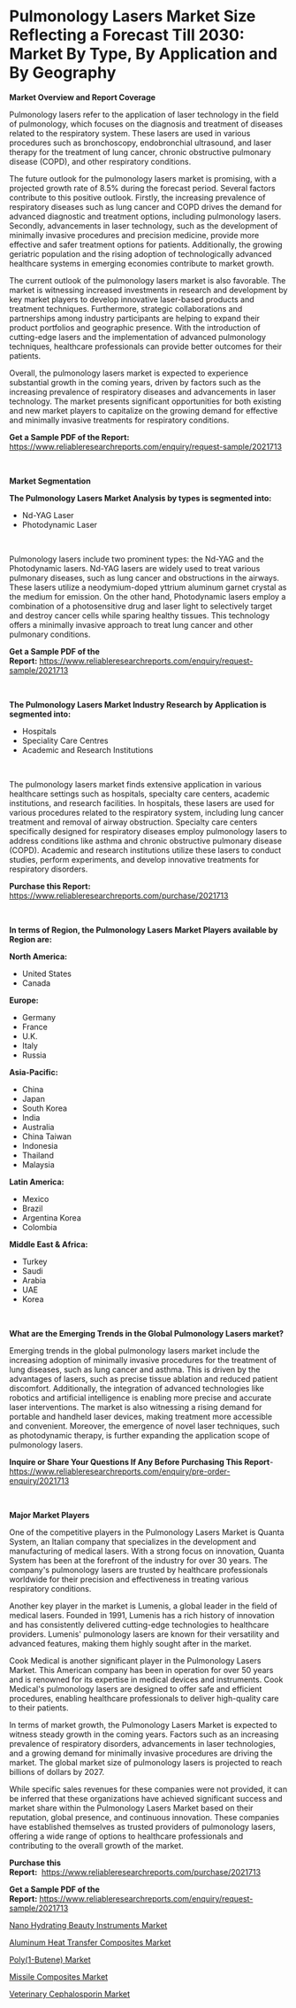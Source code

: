 <p><h1>Pulmonology Lasers Market Size Reflecting a Forecast Till 2030: Market By Type, By Application and By Geography</h1></p><p><strong>Market Overview and Report Coverage</strong></p>
<p><p>Pulmonology lasers refer to the application of laser technology in the field of pulmonology, which focuses on the diagnosis and treatment of diseases related to the respiratory system. These lasers are used in various procedures such as bronchoscopy, endobronchial ultrasound, and laser therapy for the treatment of lung cancer, chronic obstructive pulmonary disease (COPD), and other respiratory conditions.</p><p>The future outlook for the pulmonology lasers market is promising, with a projected growth rate of 8.5% during the forecast period. Several factors contribute to this positive outlook. Firstly, the increasing prevalence of respiratory diseases such as lung cancer and COPD drives the demand for advanced diagnostic and treatment options, including pulmonology lasers. Secondly, advancements in laser technology, such as the development of minimally invasive procedures and precision medicine, provide more effective and safer treatment options for patients. Additionally, the growing geriatric population and the rising adoption of technologically advanced healthcare systems in emerging economies contribute to market growth.</p><p>The current outlook of the pulmonology lasers market is also favorable. The market is witnessing increased investments in research and development by key market players to develop innovative laser-based products and treatment techniques. Furthermore, strategic collaborations and partnerships among industry participants are helping to expand their product portfolios and geographic presence. With the introduction of cutting-edge lasers and the implementation of advanced pulmonology techniques, healthcare professionals can provide better outcomes for their patients.</p><p>Overall, the pulmonology lasers market is expected to experience substantial growth in the coming years, driven by factors such as the increasing prevalence of respiratory diseases and advancements in laser technology. The market presents significant opportunities for both existing and new market players to capitalize on the growing demand for effective and minimally invasive treatments for respiratory conditions.</p></p>
<p><strong>Get a Sample PDF of the Report:</strong> <a href="https://www.reliableresearchreports.com/enquiry/request-sample/2021713">https://www.reliableresearchreports.com/enquiry/request-sample/2021713</a></p>
<p>&nbsp;</p>
<p><strong>Market Segmentation</strong></p>
<p><strong>The Pulmonology Lasers Market Analysis by types is segmented into:</strong></p>
<p><ul><li>Nd-YAG Laser</li><li>Photodynamic Laser</li></ul></p>
<p>&nbsp;</p>
<p><p>Pulmonology lasers include two prominent types: the Nd-YAG and the Photodynamic lasers. Nd-YAG lasers are widely used to treat various pulmonary diseases, such as lung cancer and obstructions in the airways. These lasers utilize a neodymium-doped yttrium aluminum garnet crystal as the medium for emission. On the other hand, Photodynamic lasers employ a combination of a photosensitive drug and laser light to selectively target and destroy cancer cells while sparing healthy tissues. This technology offers a minimally invasive approach to treat lung cancer and other pulmonary conditions.</p></p>
<p><strong>Get a Sample PDF of the Report:</strong>&nbsp;<a href="https://www.reliableresearchreports.com/enquiry/request-sample/2021713">https://www.reliableresearchreports.com/enquiry/request-sample/2021713</a></p>
<p>&nbsp;</p>
<p><strong>The Pulmonology Lasers Market Industry Research by Application is segmented into:</strong></p>
<p><ul><li>Hospitals</li><li>Speciality Care Centres</li><li>Academic and Research Institutions</li></ul></p>
<p>&nbsp;</p>
<p><p>The pulmonology lasers market finds extensive application in various healthcare settings such as hospitals, specialty care centers, academic institutions, and research facilities. In hospitals, these lasers are used for various procedures related to the respiratory system, including lung cancer treatment and removal of airway obstruction. Specialty care centers specifically designed for respiratory diseases employ pulmonology lasers to address conditions like asthma and chronic obstructive pulmonary disease (COPD). Academic and research institutions utilize these lasers to conduct studies, perform experiments, and develop innovative treatments for respiratory disorders.</p></p>
<p><strong>Purchase this Report:</strong>&nbsp; <a href="https://www.reliableresearchreports.com/purchase/2021713">https://www.reliableresearchreports.com/purchase/2021713</a></p>
<p>&nbsp;</p>
<p><strong>In terms of Region, the Pulmonology Lasers Market Players available by Region are:</strong></p>
<p>
    <p> <strong> North America: </strong>
        <ul>
            <li>United States</li>
            <li>Canada</li>
        </ul>
        </p> 
    <p> <strong> Europe: </strong>
        <ul>
            <li>Germany</li>
            <li>France</li>
            <li>U.K.</li>
            <li>Italy</li>
            <li>Russia</li>
        </ul>
        </p> 
    <p> <strong> Asia-Pacific: </strong>
        <ul>
            <li>China</li>
            <li>Japan</li>
            <li>South Korea</li>
            <li>India</li>
            <li>Australia</li>
            <li>China Taiwan</li>
            <li>Indonesia</li>
            <li>Thailand</li>
            <li>Malaysia</li>
        </ul>
        </p> 
    <p> <strong> Latin America: </strong>
        <ul>
            <li>Mexico</li>
            <li>Brazil</li>
            <li>Argentina Korea</li>
            <li>Colombia</li>
        </ul>
        </p> 
    <p> <strong> Middle East & Africa: </strong>
        <ul>
            <li>Turkey</li>
            <li>Saudi</li>
            <li>Arabia</li>
            <li>UAE</li>
            <li>Korea</li>
        </ul>
    </p>
    </p>
<p>&nbsp;</p>
<p><strong>What are the Emerging Trends in the Global Pulmonology Lasers market?</strong></p>
<p><p>Emerging trends in the global pulmonology lasers market include the increasing adoption of minimally invasive procedures for the treatment of lung diseases, such as lung cancer and asthma. This is driven by the advantages of lasers, such as precise tissue ablation and reduced patient discomfort. Additionally, the integration of advanced technologies like robotics and artificial intelligence is enabling more precise and accurate laser interventions. The market is also witnessing a rising demand for portable and handheld laser devices, making treatment more accessible and convenient. Moreover, the emergence of novel laser techniques, such as photodynamic therapy, is further expanding the application scope of pulmonology lasers.</p></p>
<p><strong>Inquire or Share Your Questions If Any Before Purchasing This Report</strong>- <a href="https://www.reliableresearchreports.com/enquiry/pre-order-enquiry/2021713">https://www.reliableresearchreports.com/enquiry/pre-order-enquiry/2021713</a></p>
<p>&nbsp;</p>
<p><strong>Major Market Players</strong></p>
<p><p>One of the competitive players in the Pulmonology Lasers Market is Quanta System, an Italian company that specializes in the development and manufacturing of medical lasers. With a strong focus on innovation, Quanta System has been at the forefront of the industry for over 30 years. The company's pulmonology lasers are trusted by healthcare professionals worldwide for their precision and effectiveness in treating various respiratory conditions.</p><p>Another key player in the market is Lumenis, a global leader in the field of medical lasers. Founded in 1991, Lumenis has a rich history of innovation and has consistently delivered cutting-edge technologies to healthcare providers. Lumenis' pulmonology lasers are known for their versatility and advanced features, making them highly sought after in the market.</p><p>Cook Medical is another significant player in the Pulmonology Lasers Market. This American company has been in operation for over 50 years and is renowned for its expertise in medical devices and instruments. Cook Medical's pulmonology lasers are designed to offer safe and efficient procedures, enabling healthcare professionals to deliver high-quality care to their patients.</p><p>In terms of market growth, the Pulmonology Lasers Market is expected to witness steady growth in the coming years. Factors such as an increasing prevalence of respiratory disorders, advancements in laser technologies, and a growing demand for minimally invasive procedures are driving the market. The global market size of pulmonology lasers is projected to reach billions of dollars by 2027.</p><p>While specific sales revenues for these companies were not provided, it can be inferred that these organizations have achieved significant success and market share within the Pulmonology Lasers Market based on their reputation, global presence, and continuous innovation. These companies have established themselves as trusted providers of pulmonology lasers, offering a wide range of options to healthcare professionals and contributing to the overall growth of the market.</p></p>
<p><strong>Purchase this Report:</strong>&nbsp;&nbsp;<a href="https://www.reliableresearchreports.com/purchase/2021713">https://www.reliableresearchreports.com/purchase/2021713</a></p>
<p></p>
<p><strong>Get a Sample PDF of the Report:</strong>&nbsp;<a href="https://www.reliableresearchreports.com/enquiry/request-sample/2021713">https://www.reliableresearchreports.com/enquiry/request-sample/2021713</a></p>
<p><p><a href="https://github.com/maliyahmorrow6654/Market-Research-Report-List-1/blob/main/nano-hydrating-beauty-instruments-market.md">Nano Hydrating Beauty Instruments Market</a></p><p><a href="https://medium.com/@noise.asset.organ/aluminum-heat-transfer-composites-market-competitive-analysis-market-trends-and-forecast-to-2030-3c7efeef9169">Aluminum Heat Transfer Composites Market</a></p><p><a href="https://medium.com/@stand.tough.park/poly-1-butene-market-size-market-outlook-and-market-forecast-2023-to-2030-b2c123948650">Poly(1-Butene) Market</a></p><p><a href="https://medium.com/@press.bell.sigh/missile-composites-market-size-and-market-trends-complete-industry-overview-2023-to-2030-83049f4b7d91">Missile Composites Market</a></p><p><a href="https://github.com/deliacustodio40/Market-Research-Report-List-1/blob/main/veterinary-cephalosporin-market.md">Veterinary Cephalosporin Market</a></p></p>